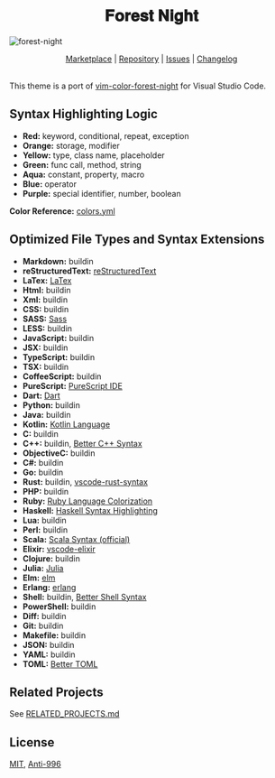 <h1 align="center">
𝐅𝐨𝐫𝐞𝐬𝐭 𝐍𝐢𝐠𝐡𝐭
</h1>

![forest-night](https://user-images.githubusercontent.com/37491630/64092807-ba16ba80-cd45-11e9-85da-e92b8f1b2d1e.png)

<p align="center">
  <a href="https://marketplace.visualstudio.com/items?itemName=sainnhe.forest-theme">Marketplace</a> |
  <a href="https://github.com/sainnhe/forest-night-vscode">Repository</a> |
  <a href="https://github.com/sainnhe/forest-night-vscode/issues">Issues</a> |
  <a href="https://github.com/sainnhe/forest-night-vscode/blob/master/CHANGELOG.md">Changelog</a>
  <br><br>
</p>

This theme is a port of [vim-color-forest-night](https://github.com/sainnhe/vim-color-forest-night) for Visual Studio Code.

## Syntax Highlighting Logic

- **Red:** keyword, conditional, repeat, exception
- **Orange:** storage, modifier
- **Yellow:** type, class name, placeholder
- **Green:** func call, method, string
- **Aqua:** constant, property, macro
- **Blue:** operator
- **Purple:** special identifier, number, boolean

**Color Reference:** [colors.yml](https://github.com/sainnhe/forest-theme-vscode/blob/master/colors.yml)

## Optimized File Types and Syntax Extensions

- **Markdown:** buildin
- **reStructuredText:** [reStructuredText](https://marketplace.visualstudio.com/items?itemName=lextudio.restructuredtext)
- **LaTex:** [LaTex](https://marketplace.visualstudio.com/items?itemName=torn4dom4n.latex-support)
- **Html:** buildin
- **Xml:** buildin
- **CSS:** buildin
- **SASS:** [Sass](https://marketplace.visualstudio.com/items?itemName=Syler.sass-indented)
- **LESS:** buildin
- **JavaScript:** buildin
- **JSX:** buildin
- **TypeScript:** buildin
- **TSX:** buildin
- **CoffeeScript:** buildin
- **PureScript:** [PureScript IDE](https://marketplace.visualstudio.com/items?itemName=nwolverson.ide-purescript)
- **Dart:** [Dart](https://marketplace.visualstudio.com/items?itemName=Dart-Code.dart-code)
- **Python:** buildin
- **Java:** buildin
- **Kotlin:** [Kotlin Language](https://marketplace.visualstudio.com/items?itemName=mathiasfrohlich.Kotlin)
- **C:** buildin
- **C++:** buildin, [Better C++ Syntax](https://marketplace.visualstudio.com/items?itemName=jeff-hykin.better-cpp-syntax)
- **ObjectiveC:** buildin
- **C#:** buildin
- **Go:** buildin
- **Rust:** buildin, [vscode-rust-syntax](https://marketplace.visualstudio.com/items?itemName=dunstontc.vscode-rust-syntax)
- **PHP:** buildin
- **Ruby:** [Ruby Language Colorization](https://marketplace.visualstudio.com/items?itemName=groksrc.ruby)
- **Haskell:** [Haskell Syntax Highlighting](https://marketplace.visualstudio.com/items?itemName=justusadam.language-haskell)
- **Lua:** buildin
- **Perl:** buildin
- **Scala:** [Scala Syntax (official)](https://marketplace.visualstudio.com/items?itemName=scala-lang.scala)
- **Elixir:** [vscode-elixir](https://marketplace.visualstudio.com/items?itemName=mjmcloug.vscode-elixir)
- **Clojure:** buildin
- **Julia:** [Julia](https://marketplace.visualstudio.com/items?itemName=julialang.language-julia)
- **Elm:** [elm](https://marketplace.visualstudio.com/items?itemName=sbrink.elm)
- **Erlang:** [erlang](https://marketplace.visualstudio.com/items?itemName=pgourlain.erlang)
- **Shell:** buildin, [Better Shell Syntax](https://marketplace.visualstudio.com/items?itemName=jeff-hykin.better-shellscript-syntax)
- **PowerShell:** buildin
- **Diff:** buildin
- **Git:** buildin
- **Makefile:** buildin
- **JSON:** buildin
- **YAML:** buildin
- **TOML:** [Better TOML](https://marketplace.visualstudio.com/items?itemName=bungcip.better-toml)

## Related Projects

See [RELATED_PROJECTS.md](https://github.com/sainnhe/vim-color-forest-night/blob/master/RELATED_PROJECTS.md)

## License

[MIT](https://github.com/sainnhe/forest-theme-vscode/blob/master/LICENSE), [Anti-996](https://github.com/sainnhe/forest-theme-vscode/blob/master/Anti-996-LICENSE)
